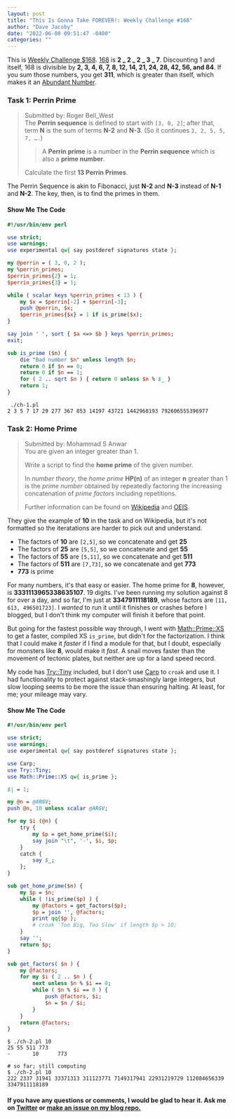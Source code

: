 ```yaml
---
layout: post
title: "This Is Gonna Take FOREVER!: Weekly Challenge #168"
author: "Dave Jacoby"
date: "2022-06-08 09:51:47 -0400"
categories: ""
---
```


This is [Weekly Challenge $168](https://theweeklychallenge.org/blog/perl-weekly-challenge-168/). [168]() is **2 _ 2 _ 2 _ 3 _ 7**. Discounting 1 and itself, 168 is divisible by **2, 3, 4, 6, 7, 8, 12, 14, 21, 24, 28, 42, 56, and 84**. If you sum those numbers, you get **311**, which is greater than itself, which makes it an [Abundant Number](https://en.wikipedia.org/wiki/Abundant_number).

### Task 1: Perrin Prime

> Submitted by: Roger Bell_West  
> The **Perrin sequence** is defined to start with `[3, 0, 2]`; after that, term **N** is the sum of terms **N-2** and **N-3**. (So it continues `3, 2, 5, 5, 7, ….`)
>
> > A **Perrin prime** is a number in the **Perrin sequence** which is also a **prime number**.
>
> Calculate the first **13 Perrin Primes**.

The Perrin Sequence is akin to Fibonacci, just **N-2** and **N-3** instead of **N-1** and **N-2**. The key, then, is to find the primes in them.

#### Show Me The Code

```perl
#!/usr/bin/env perl

use strict;
use warnings;
use experimental qw{ say postderef signatures state };

my @perrin = ( 3, 0, 2 );
my %perrin_primes;
$perrin_primes{2} = 1;
$perrin_primes{3} = 1;

while ( scalar keys %perrin_primes < 13 ) {
    my $x = $perrin[-2] + $perrin[-3];
    push @perrin, $x;
    $perrin_primes{$x} = 1 if is_prime($x);
}

say join ' ', sort { $a <=> $b } keys %perrin_primes;
exit;

sub is_prime ($n) {
    die "Bad number $n" unless length $n;
    return 0 if $n == 0;
    return 0 if $n == 1;
    for ( 2 .. sqrt $n ) { return 0 unless $n % $_ }
    return 1;
}
```

```text
 ./ch-1.pl
2 3 5 7 17 29 277 367 853 14197 43721 1442968193 792606555396977
```

### Task 2: Home Prime

> Submitted by: Mohammad S Anwar  
> You are given an integer greater than 1.
>
> Write a script to find the **home prime** of the given number.
>
> In _number theory_, the _home prime_ **HP(n)** of an integer **n** greater than 1 is the _prime number_ obtained by repeatedly factoring the increasing concatenation of _prime factors_ including repetitions.
>
> Further information can be found on [Wikipedia](https://en.wikipedia.org/wiki/Home_prime) and [OEIS](https://oeis.org/A037274).

They give the example of **10** in the task and on Wikipedia, but it's not formatted so the iteratations are harder to pick out and understand.

- The factors of **10** are `[2,5]`, so we concatenate and get **25**
- The factors of **25** are `[5,5]`, so we concatenate and get **55**
- The factors of **55** are `[5,11]`, so we concatenate and get **511**
- The factors of **511** are `[7,73]`, so we concatenate and get
  **773**
- **773** is prime

For many numbers, it's that easy or easier. The home prime for **8**, however, is **3331113965338635107**. 19 digits. I've been running my solution against 8 for over a day, and so far, I'm just at **3347911118189**, whose factors are `[11, 613, 496501723]`. I _wanted_ to run it until it finishes or crashes before I blogged, but I don't think my computer will finish it before that point.

But going for the fastest possible way through, I went with [Math::Prime::XS](https://metacpan.org/pod/Math::Prime::XS) to get a faster, compiled XS `is_prime`, but didn't for the factorization. I think that I could make it *faster* if I find a module for that, but I doubt, especially for monsters like **8**, would make it *fast*. A snail moves faster than the movement of tectonic plates, but neither are up for a land speed record.

My code has [Try::Tiny](https://metacpan.org/pod/Try::Tiny) included, but I don't use [Carp](https://metacpan.org/pod/Carp) to `croak` and use it. I had functionality to protect against stack-smashingly large integers, but slow looping seems to be more the issue than ensuring halting. At least, for me; your mileage may vary.

#### Show Me The Code

```perl
#!/usr/bin/env perl

use strict;
use warnings;
use experimental qw{ say postderef signatures state };

use Carp;
use Try::Tiny;
use Math::Prime::XS qw{ is_prime };

$| = 1;

my @n = @ARGV;
push @n, 10 unless scalar @ARGV;

for my $i (@n) {
    try {
        my $p = get_home_prime($i);
        say join "\t", '-', $i, $p;
    }
    catch {
        say $_;
    };
}

sub get_home_prime($n) {
    my $p = $n;
    while ( !is_prime($p) ) {
        my @factors = get_factors($p);
        $p = join '', @factors;
        print qq{$p };
        # croak 'Too Big, Too Slow' if length $p > 10;
    }
    say '';
    return $p;
}

sub get_factors( $n ) {
    my @factors;
    for my $i ( 2 .. $n ) {
        next unless $n % $i == 0;
        while ( $n % $i == 0 ) {
            push @factors, $i;
            $n = $n / $i;
        }
    }
    return @factors;
}
```

```text
$ ./ch-2.pl 10
25 55 511 773
-       10      773

# so far; still computing
$ ./ch-2.pl 10
222 2337 31941 33371313 311123771 7149317941 22931219729 112084656339 3347911118189
```

#### If you have any questions or comments, I would be glad to hear it. Ask me on [Twitter](https://twitter.com/jacobydave) or [make an issue on my blog repo.](https://github.com/jacoby/jacoby.github.io)
